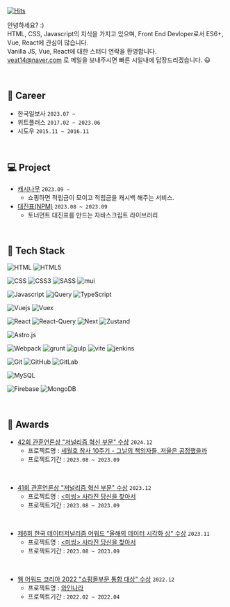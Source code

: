 [![Hits](https://hits.seeyoufarm.com/api/count/incr/badge.svg?url=https%3A%2F%2Fgithub.com%2Fjayj-fe&count_bg=%23969696&title_bg=%23555555&icon=&icon_color=%23E7E7E7&title=hits&edge_flat=false)](https://hits.seeyoufarm.com)

안녕하세요? :)<br>
HTML, CSS, Javascript의 지식을 가지고 있으며, Front End Devloper로서 ES6+, Vue, React에 관심이 많습니다.<br>
Vanilla JS, Vue, React에 대한 스터디 연락을 환영합니다.<br>
veat14@naver.com 로 메일을 보내주시면 빠른 시일내에 답장드리겠습니다. 😃

<br>

## 🏬 Career
- 한국일보사 `2023.07 ~`
- 위트플러스 `2017.02 ~ 2023.06`
- 시도우 `2015.11 ~ 2016.11`

<br>

## 💻 Project
- [캐시나무](https://cashnamu.com/main.do) `2023.09 ~ `
    - 쇼핑하면 적립금이 모이고 적립금을 캐시백 해주는 서비스.
- [대진표(NPM)](https://www.npmjs.com/package/dol-match-bracket) `2023.08 ~ 2023.09`
    - 토너먼트 대진표를 만드는 자바스크립트 라이브러리

<br>

## 🔨 Tech Stack
![HTML](https://img.shields.io/badge/-HTML-red?logo=HTML&logoColor=white)
![HTML5](https://img.shields.io/badge/-HTML5-red?logo=HTML5&logoColor=white)

![CSS](https://img.shields.io/badge/-css-yellow?logo=CSS&logoColor=white)
![CSS3](https://img.shields.io/badge/-css3-yellow?logo=CSS3&logoColor=white)
![SASS](https://img.shields.io/badge/-sass-informational?logo=Sass&logoColor=white)
![mui](https://img.shields.io/badge/-mui-gray?logo=mui)

![Javascript](https://img.shields.io/badge/-JavaScript-gray?logo=javascript&logoColor=yellow)
![jQuery](https://img.shields.io/badge/-jQuery-gray?logo=jQuery)
![TypeScript](https://img.shields.io/badge/-TypeScript-informational?logo=TypeScript&logoColor=white)

![Vuejs](https://img.shields.io/badge/-Vue.js-brightgreen?logo=Vue.js&logoColor=white)
![Vuex](https://img.shields.io/badge/-Vuex-white?logo=npm&logoColor=red)

![React](https://img.shields.io/badge/-React.js-black?logo=React&logoColor=skyblue)
![React-Query](https://img.shields.io/badge/-ReactQuery-informational?logo=ReactQuery&logoColor=red)
![Next](https://img.shields.io/badge/-Next.js-black?logo=Next.js&logoColor=white)
![Zustand](https://img.shields.io/badge/-Zustand-white?logo=npm&logoColor=red)

![Astro.js](https://img.shields.io/badge/-Astro.js-white?logo=astro&logoColor=black)

![Webpack](https://img.shields.io/badge/-webpack-blue?logo=Webpack&logoColor=white)
![grunt](https://img.shields.io/badge/-grunt-yellow?logo=grunt&logoColor=white)
![gulp](https://img.shields.io/badge/-gulp-red?logo=gulp&logoColor=white)
![vite](https://img.shields.io/badge/-vite-white?logo=vite)
![jenkins](https://img.shields.io/badge/-jenkins-red?logo=jenkins&logoColor=white)

![Git](https://img.shields.io/badge/-Git-black?logo=Git&logoColor=red)
![GitHub](https://img.shields.io/badge/-GitHub-black?logo=GitHub&logoColor=white)
![GitLab](https://img.shields.io/badge/-GitLab-purple?logo=GitLab)

![MySQL](https://img.shields.io/badge/-MySQL-gray?logo=MySQL&logoColor=blue)

![Firebase](https://img.shields.io/badge/-Firebase-gray?logo=Firebase)
![MongoDB](https://img.shields.io/badge/-MongoDB-white?logo=MongoDB)






<br>

## 🥇 Awards


- [42회 관훈언론상 "저널리즘 혁신 부문" 수상](http://www.kwanhun.com/page/brd2_list.php?kind=05) `2024.12`
    - 프로젝트명 : [세월호 참사 10주기 - 그날의 책임자들, 저울은 공정했을까](https://interactive.hankookilbo.com/v/sewol)
    - 프로젝트기간 : `2023.08 ~ 2023.09`

<br>

- [41회 관훈언론상 "저널리즘 혁신 부문" 수상](http://www.kwanhun.com/page/brd2_list.php?kind=05) `2023.12`
    - 프로젝트명 : [&lt;미씽&gt; 사라진 당신을 찾아서](https://interactive.hankookilbo.com/v/dementia)
    - 프로젝트기간 : `2023.08 ~ 2023.09`

<br>

- [제6회 한국 데이터저널리즘 어워드 "올해의 데이터 시각화 상" 수상](http://datajournalismawards.kr/2023-winner7/) `2023.11`
    - 프로젝트명 : [&lt;미씽&gt; 사라진 당신을 찾아서](https://interactive.hankookilbo.com/v/dementia/chapter2.html)
    - 프로젝트기간 : `2023.08 ~ 2023.09`

<br>

- [웹 어워드 코리아 2022 "쇼핑몰부문 통합 대상" 수상](http://www.i-award.or.kr/Web/Assess/FinalCandidateView.aspx?REG_SEQNO=12385) `2022.12`
    - 프로젝트명 : [와인나라](https://www.winenara.com/shop/main)
    - 프로젝트기간 : `2022.02 ~ 2022.04`
